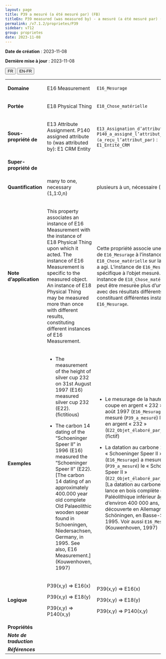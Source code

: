 ```yaml
---
layout: page
title: P39 a mesuré (a été mesuré par) (FB)
titleEn: P39 measured (was measured by) - a mesuré (a été mesuré par) (FB)
permalink: /v7.1.2/proprietes/P39
sidebar: v712
group: proprietes
date: 2023-11-08
---
```


**Date de création** : 2023-11-08

**Dernière mise à jour** : 2023-11-08

<div class="lang-buttons">
 <button id="fr" class="activate">FR</button>
 <button id="en-fr">EN-FR</button>
</div>

<table>
<tbody>
<tr>
<td><strong>Domaine</strong></td>
<td class="en">
<p>E16 Measurement</p>
</td>
<td>
<p><code class="language-plaintext highlighter-rouge">E16_Mesurage</code> </p>
</td>
</tr>
<tr>
<td><strong>Portée</strong></td>
<td class="en">
<p>E18 Physical Thing</p>
</td>
<td>
<p><code class="language-plaintext highlighter-rouge">E18_Chose_matérielle</code></p>
</td>
</tr>
<tr>
<td><strong>Sous-propriété de</strong></td>
<td class="en">
<p>E13 Attribute Assignment. P140 assigned attribute to (was attributed by): E1 CRM Entity</p>
</td>
<td>
<p><code class="language-plaintext highlighter-rouge">E13_Assignation_d’attribut</code>. <code class="language-plaintext highlighter-rouge">P140_a_assigné_l’attribut_à (a_reçu_l’attribut_par)</code> : <code class="language-plaintext highlighter-rouge">E1_Entité_CRM</code></p>
</td>
</tr>
<tr>
<td><strong>Super-propriété de</strong></td>
<td class="en">
</td>
<td>
</td>
</tr>
<tr>
<td><strong>Quantification</strong></td>
<td class="en">
<p>many to one, necessary (1,1:0,n)</p>
</td>
<td>
<p>plusieurs à un, nécessaire (1,1:0,n)</p>
</td>
</tr>
<tr>
<td><strong>Note d’application</strong></td>
<td class="en">
<p>This property associates an instance of E16 Measurement with the instance of E18 Physical Thing upon which it acted. The instance of E16 Measurement is specific to the measured object. An instance of E18 Physical Thing may be measured more than once with different results, constituting different instances of E16 Measurement. </p>
</td>
<td>
<p>Cette propriété associe une instance de <code class="language-plaintext highlighter-rouge">E16_Mesurage</code> à l’instance de <code class="language-plaintext highlighter-rouge">E18_Chose_matérielle</code> sur laquelle elle a agi. L’instance de <code class="language-plaintext highlighter-rouge">E16_Mesurage</code> est spécifique à l’objet mesuré. Une instance de <code class="language-plaintext highlighter-rouge">E18_Chose_matérielle</code> peut être mesurée plus d’une fois avec des résultats différents, constituant différentes instances de <code class="language-plaintext highlighter-rouge">E16_Mesurage</code>.</p>
</td>
</tr>
<tr>
<td><strong>Exemples</strong></td>
<td class="en">
<ul>
<li><p>The measurement of the height of silver cup 232 on 31st August 1997 (E16) measured silver cup 232 (E22). (fictitious)</p>
</li>
<li><p>The carbon 14 dating of the “Schoeninger Speer II” in 1996 (E16) measured the “Schoeninger Speer II” (E22). [The carbon 14 dating of an approximately 400.000 year old complete Old Palaeolithic wooden spear found in Schoeningen, Niedersachsen, Germany, in 1995. See also, E16 Measurement.] (Kouwenhoven, 1997)</p>
</li>
</ul>
</td>
<td>
<ul>
<li><p>Le mesurage de la hauteur de la coupe en argent « 232 » le 31 août 1997 (<code class="language-plaintext highlighter-rouge">E16_Mesurage</code>) a mesuré (<code class="language-plaintext highlighter-rouge">P39_a_mesuré</code>) la coupe en argent « 232 » (<code class="language-plaintext highlighter-rouge">E22_Objet_élaboré_par_l’humain</code>) (fictif)</p>
</li>
<li><p>La datation au carbone 14 du « Schoeninger Speer II » en 1996 (<code class="language-plaintext highlighter-rouge">E16_Mesurage</code>) a mesuré (<code class="language-plaintext highlighter-rouge">P39_a_mesuré</code>) le « Schoeninger Speer II » (<code class="language-plaintext highlighter-rouge">E22_Objet_élaboré_par_l’humain</code>). [La datation au carbone 14 d’une lance en bois complète du Paléolithique inférieur âgée d’environ 400 000 ans, découverte en Allemagne à Schöningen, en Basse-Saxe, en 1995. Voir aussi <code class="language-plaintext highlighter-rouge">E16_Mesurage</code>] (Kouwenhoven, 1997)</p>
</li>
</ul>
</td>
</tr>
<tr>
<td><strong>Logique</strong></td>
<td class="en">
<p>P39(x,y) ⇒ E16(x)</p>
<p>P39(x,y) ⇒ E18(y)</p>
<p>P39(x,y) ⇒ P140(x,y)</p>
</td>
<td>
<p>P39(x,y) ⇒ E16(x)</p>
<p>P39(x,y) ⇒ E18(y)</p>
<p>P39(x,y) ⇒ P140(x,y)</p>
</td>
</tr>
<tr>
<td><strong>Propriétés</strong></td>
<td class="en">
</td>
<td>
</td>
</tr>
<tr>
<td><strong><em>Note de traduction</em></strong></td>
<td colspan="2">
</td>
</tr>
<tr>
<td><strong><em>Références</em></strong></td>
<td colspan="2">
<p><em></em></p>
</td>
</tr>
</tbody>
</table>
